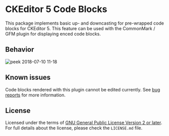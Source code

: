 CKEditor 5 Code Blocks
========================================

This package implements basic up- and downcasting for pre-wrapped code blocks for CKEditor 5. This feature can be used with the CommonMark / GFM plugin for displaying enced code blocks.

## Behavior

![peek 2018-07-10 11-18](https://user-images.githubusercontent.com/459462/42501039-1f7fd8d2-8433-11e8-8ed8-0ba56929c2c2.gif)

## Known issues

Code blocks rendered with this plugin cannot be edited currently. See [bug reports](https://github.com/opf/ckeditor5-code-block/issues) for more information.

## License

Licensed under the terms of [GNU General Public License Version 2 or later](http://www.gnu.org/licenses/gpl.html). For full details about the license, please check the `LICENSE.md` file.
